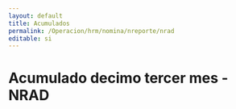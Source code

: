 ```yaml
---
layout: default
title: Acumulados
permalink: /Operacion/hrm/nomina/nreporte/nrad
editable: si
---
```


# Acumulado decimo tercer mes - NRAD
